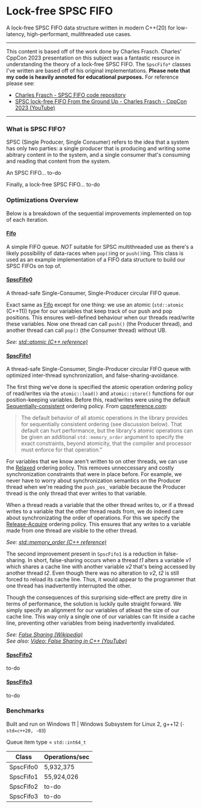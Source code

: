 # Lock-free SPSC FIFO

A lock-free SPSC FIFO data structure written in modern C++(20) for low-latency, high-performant, mulithreaded use cases.

---

This content is based off of the work done by Charles Frasch. Charles' CppCon 2023 presentation on this subject was a fantastic resource in understanding the theory of a lock-free SPSC FIFO. The `SpscFifo*` classes I've written are based off of his original implementations. <b>Please note that my code is heavily annoted for educational purposes.</b> For reference please see:

- [Charles Frasch - SPSC FIFO code repository](https://github.com/CharlesFrasch/cppcon2023)
- [SPSC lock-free FIFO From the Ground Up - Charles Frasch - CppCon 2023 (YouTube)](https://www.youtube.com/watch?v=K3P_Lmq6pw0)

---

### What is SPSC FIFO?

SPSC (Single Producer, Single Consumer) refers to the idea that a system has only two parties: a single producer that is producing and writing some abitrary content in to the system, and a single consumer that's consuming and reading that content from the system.

An SPSC FIFO... to-do

Finally, a lock-free SPSC FIFO... to-do

### Optimizations Overview

Below is a breakdown of the sequential improvements implemented on top of each iteration.

#### [Fifo](./fifo.hpp)

A simple FIFO queue.
*NOT* suitable for SPSC multithreaded use as there's a likely possibility
of data-races when `pop()`ing or `push()`ing. This class is used as an example
implementation of a FIFO data structure to build our SPSC FIFOs on top of.

#### [SpscFifo0](./spsc_fifo_0.hpp)

A thread-safe Single-Consumer, Single-Producer circular FIFO queue.

Exact same as [Fifo](./fifo.hpp) except for one thing: we use an atomic
(`std::atomic` (C++11)) type for our variables that keep track of our push and
pop positions. This ensures well-defined behaviour when our threads read/write these variables.
Now one thread can call `push()` (the Producer thread), and another thread can call `pop()`
(the Consumer thread) without UB.<br>

<i>See: [std::atomic (C++ reference)](https://en.cppreference.com/w/cpp/atomic/atomic)</i>

#### [SpscFifo1](./spsc_fifo_1.hpp)

A thread-safe Single-Consumer, Single-Producer circular FIFO queue with optimized inter-thread synchronization, and false-sharing-avoidance.

The first thing we've done is specified the atomic operation ordering policy
of read/writes via the `atomic::load()` and `atomic::store()` functions for our position-keeping variables.
Before this, read/writes were using the default [Sequentially-consistent](https://en.cppreference.com/w/cpp/atomic/memory_order#Sequentially-consistent_ordering) ordering policy. From [cppreference.com](https://cppreference.com):

>The default behavior of all atomic operations in the library provides
for sequentially consistent ordering (see discussion below). That
default can hurt performance, but the library's atomic operations can
be given an additional `std::memory_order` argument to specify the exact
constraints, beyond atomicity, that the compiler and processor must
enforce for that operation."

For variables that we know aren't written to on other threads, we can use
the [Relaxed](https://en.cppreference.com/w/cpp/atomic/memory_order#Relaxed_ordering) ordering policy. This removes unneccessary and costly synchronization constraints that were in place before. For
example, we never have to worry about synchronization semantics on the
Producer thread when we're reading the `push_pos_` variable because the
Producer thread is the only thread that ever writes to that variable.

When a thread reads a variable that the other thread writes to, or if a
thread writes to a variable that the other thread reads from, we do indeed
care about synchronizating the order of operations. For this we specify the
[Release-Acquire](https://en.cppreference.com/w/cpp/atomic/memory_order#Release-Acquire_ordering) ordering policy. This ensures that any writes to a variable made from one thread are visible to the other thread.<br>

<i>See: [std::memory_order (C++ reference)](https://en.cppreference.com/w/cpp/atomic/memory_order)</i>

The second improvement present in `SpscFifo1` is a reduction in false-sharing.
In short, false-sharing occurs when a thread <i>t1</i> alters a variable <i>v1</i> which shares a cache
line with another variable <i>v2</i> that's being accessed by another thread <i>t2</i>. Even though there
was no alteration to <i>v2</i>, <i>t2</i> is still forced to reload its cache line. Thus, it would appear
to the programmer that one thread has inadvertently interrupted the other.

Though the consequences of this surprising side-effect are pretty dire in terms of performance, the
solution is luckily quite straight forward. We simply specify an alignment for our variables of
atleast the size of our cache line. This way only a single one of our variables can fit inside
a cache line, preventing other variables from being inadvertently invalidated.

<i>See: [False Sharing (Wikipedia)](https://en.wikipedia.org/wiki/False_sharing)</i><br>
<i>See also: [Video: False Sharing in C++ (YouTube)](https://www.youtube.com/watch?v=O0HCGOzFLm0)</i>

#### [SpscFifo2](./spsc_fifo_2.hpp)

to-do

#### [SpscFifo3](./spsc_fifo_3.hpp)

to-do

### Benchmarks

Built and run on Windows 11 | Windows Subsystem for Linux 2, g++12 (`-std=c++20, -O3`)

Queue item type = `std::int64_t`

| Class | Operations/sec |
| ------------- | ------------- |
| SpscFifo0 | 5,932,375 |
| SpscFifo1 | 55,924,026 |
| SpscFifo2 | to-do |
| SpscFifo3 | to-do |
